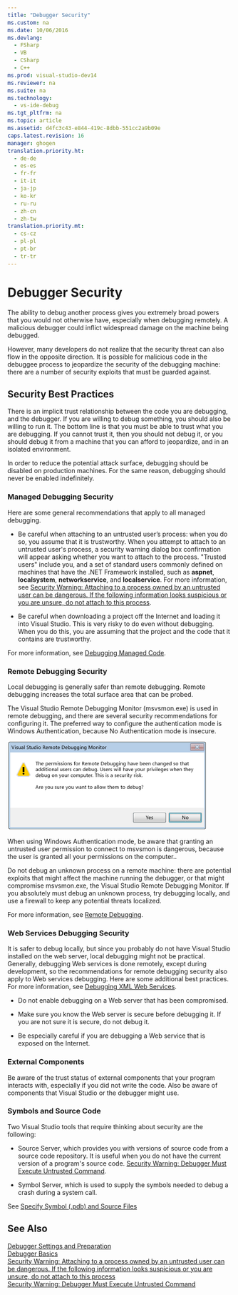 ```yaml
---
title: "Debugger Security"
ms.custom: na
ms.date: 10/06/2016
ms.devlang: 
  - FSharp
  - VB
  - CSharp
  - C++
ms.prod: visual-studio-dev14
ms.reviewer: na
ms.suite: na
ms.technology: 
  - vs-ide-debug
ms.tgt_pltfrm: na
ms.topic: article
ms.assetid: d4fc3c43-e844-419c-8dbb-551cc2a9b09e
caps.latest.revision: 16
manager: ghogen
translation.priority.ht: 
  - de-de
  - es-es
  - fr-fr
  - it-it
  - ja-jp
  - ko-kr
  - ru-ru
  - zh-cn
  - zh-tw
translation.priority.mt: 
  - cs-cz
  - pl-pl
  - pt-br
  - tr-tr
---
```

# Debugger Security
The ability to debug another process gives you extremely broad powers that you would not otherwise have, especially when debugging remotely. A malicious debugger could inflict widespread damage on the machine being debugged.  
  
 However, many developers do not realize that the security threat can also flow in the opposite direction. It is possible for malicious code in the debuggee process to jeopardize the security of the debugging machine: there are a number of security exploits that must be guarded against.  
  
## Security Best Practices  
 There is an implicit trust relationship between the code you are debugging, and the debugger. If you are willing to debug something, you should also be willing to run it. The bottom line is that you must be able to trust what you are debugging. If you cannot trust it, then you should not debug it, or you should debug it from a machine that you can afford to jeopardize, and in an isolated environment.  
  
 In order to reduce the potential attack surface, debugging should be disabled on production machines. For the same reason, debugging should never be enabled indefinitely.  
  
### Managed Debugging Security  
 Here are some general recommendations that apply to all managed debugging.  
  
-   Be careful when attaching to an untrusted user’s process: when you do so, you assume that it is trustworthy. When you attempt to attach to an untrusted user's process, a security warning dialog box confirmation will appear asking whether you want to attach to the process. "Trusted users" include you, and a set of standard users commonly defined on machines that have the .NET Framework installed, such as **aspnet**, **localsystem**, **networkservice**, and **localservice**. For more information, see [Security Warning: Attaching to a process owned by an untrusted user can be dangerous. If the following information looks suspicious or you are unsure, do not attach to this process](../VS_debugger/Security-Warning--Attaching-to-a-process-owned-by-an-untrusted-user-can-be-dangerous.-If-the-following-information-looks-suspicious-or-you-are-unsure--do-not-attach-to-this-process.md).  
  
-   Be careful when downloading a project off the Internet and loading it into Visual Studio. This is very risky to do even without debugging. When you do this, you are assuming that the project and the code that it contains are trustworthy.  
  
 For more information, see [Debugging Managed Code](../VS_debugger/Debugging-Managed-Code.md).  
  
### Remote Debugging Security  
 Local debugging is generally safer than remote debugging. Remote debugging increases the total surface area that can be probed.  
  
 The Visual Studio Remote Debugging Monitor (msvsmon.exe) is used in remote debugging, and there are several security recommendations for configuring it. The preferred way to configure the authentication mode is Windows Authentication, because No Authentication mode is insecure.  
  
 ![Error dialog](../VS_debugger/media/DBG_ERR_RemotePermissionsChanged.png "DBG_ERR_RemotePermissionsChanged")  
  
 When using Windows Authentication mode, be aware that granting an untrusted user permission to connect to msvsmon is dangerous, because the user is granted all your permissions on the computer..  
  
 Do not debug an unknown process on a remote machine: there are potential exploits that might affect the machine running the debugger, or that might compromise msvsmon.exe, the Visual Studio Remote Debugging Monitor. If you absolutely must debug an unknown process, try debugging locally, and use a firewall to keep any potential threats localized.  
  
 For more information, see [Remote Debugging](../VS_debugger/Remote-Debugging.md).  
  
### Web Services Debugging Security  
 It is safer to debug locally, but since you probably do not have Visual Studio installed on the web server, local debugging might not be practical. Generally, debugging Web services is done remotely, except during development, so the recommendations for remote debugging security also apply to Web services debugging. Here are some additional best practices. For more information, see [Debugging XML Web Services](assetId:///c900b137-9fbd-4f59-91b5-9c2c6ce06f00).  
  
-   Do not enable debugging on a Web server that has been compromised.  
  
-   Make sure you know the Web server is secure before debugging it. If you are not sure it is secure, do not debug it.  
  
-   Be especially careful if you are debugging a Web service that is exposed on the Internet.  
  
### External Components  
 Be aware of the trust status of external components that your program interacts with, especially if you did not write the code. Also be aware of components that Visual Studio or the debugger might use.  
  
### Symbols and Source Code  
 Two Visual Studio tools that require thinking about security are the following:  
  
-   Source Server, which provides you with versions of source code from a source code repository. It is useful when you do not have the current version of a program's source code. [Security Warning: Debugger Must Execute Untrusted Command](../VS_debugger/Security-Warning--Debugger-Must-Execute-Untrusted-Command.md).  
  
-   Symbol Server, which is used to supply the symbols needed to debug a crash during a system call.  
  
 See [Specify Symbol (.pdb) and Source Files](../VS_debugger/Specify-Symbol--.pdb--and-Source-Files-in-the-Visual-Studio-Debugger.md)  
  
## See Also  
 [Debugger Settings and Preparation](../VS_debugger/Debugger-Settings-and-Preparation.md)   
 [Debugger Basics](../VS_debugger/Debugger-Basics.md)   
 [Security Warning: Attaching to a process owned by an untrusted user can be dangerous. If the following information looks suspicious or you are unsure, do not attach to this process](../VS_debugger/Security-Warning--Attaching-to-a-process-owned-by-an-untrusted-user-can-be-dangerous.-If-the-following-information-looks-suspicious-or-you-are-unsure--do-not-attach-to-this-process.md)   
 [Security Warning: Debugger Must Execute Untrusted Command](../VS_debugger/Security-Warning--Debugger-Must-Execute-Untrusted-Command.md)